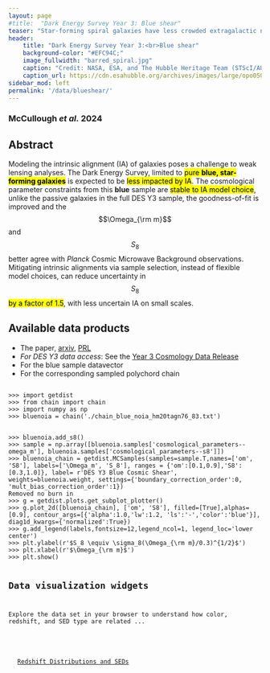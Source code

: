 ```yaml
---
layout: page
#title:  "Dark Energy Survey Year 3: Blue shear"
teaser: "Star-forming spiral galaxies have less crowded extragalactic neighborhoods, making them excellent candidates for mapping cosmic structure."
header:
    title: "Dark Energy Survey Year 3:<br>Blue shear"
    background-color: "#EFC94C;"
    image_fullwidth: "barred_spiral.jpg"
    caption: "Credit: NASA, ESA, and The Hubble Heritage Team (STScI/AURA)"
    caption_url: https://cdn.esahubble.org/archives/images/large/opo0501a.jpg
sidebar_mod: left
permalink: '/data/blueshear/'
---
```

<script src='https://cdnjs.cloudflare.com/ajax/libs/mathjax/2.7.4/MathJax.js?config=default'></script>

### McCullough <em>et al.</em> 2024
## Abstract
Modeling the intrinsic alignment (IA) of galaxies poses a challenge to weak lensing analyses. The Dark Energy Survey, limited to <mark>pure <strong>blue, star-forming galaxies</strong></mark> is expected to be <mark>less impacted by IA</mark>. The cosmological parameter constraints from this <strong>blue</strong> sample are <mark>stable to IA model choice</mark>, unlike the passive galaxies in the full DES Y3 sample, the goodness-of-fit is improved and the $$\Omega_{\rm m}$$ and $$S_8$$ better agree with <em>Planck</em> Cosmic Microwave Background observations. Mitigating intrinsic alignments via sample selection, instead of flexible model choices, can reduce uncertainty in $$S_8$$ <mark>by a factor of 1.5</mark>, with less uncertain IA on small scales.

## Available data products
- The paper, <a href="">arxiv</a>, <a href="">PRL</a>
- _For DES Y3 data access_: See the [Year 3 Cosmology Data Release](https://des.ncsa.illinois.edu/releases/y3a2)
- For the blue sample datavector
- For the corresponding sampled polychord chain  
<code>
>>> import getdist
>>> from chain import chain
>>> import numpy as np
>>> bluenoia = chain('./chain_blue_noia_hm20tagn76_83.txt')
<built-in method lower of str object at 0x7f42a6509f20>
<built-in method lower of str object at 0x7f42a64e7630>
>>> bluenoia.add_s8()
>>> sample = np.array([bluenoia.samples['cosmological_parameters--omega_m'], bluenoia.samples['cosmological_parameters--s8']])
>>> bluenoia_chain = getdist.MCSamples(samples=sample.T,names=['om', 'S8'], labels=['\Omega_m', 'S_8'], ranges = {'om':[0.1,0.9],'S8':[0.3,1.0]}, label= r'DES Y3 Blue Cosmic Shear', weights=bluenoia.weight, settings={'boundary_correction_order':0, 'mult_bias_correction_order':1})
Removed no burn in
>>> g = getdist.plots.get_subplot_plotter()
>>> g.plot_2d([bluenoia_chain], ['om', 'S8'], filled=[True],alphas=[0.9], contour_args=[{'alpha':1.0,'lw':1.2, 'ls':'-','color':'blue'}], diag1d_kwargs={'normalized':True})
>>> g.add_legend(labels,fontsize=12,legend_ncol=1, legend_loc='lower center')
>>> plt.ylabel(r'$S_8 \equiv \sigma_8(\Omega_{\rm m}/0.3)^{1/2}$')
>>> plt.xlabel(r'$\Omega_{\rm m}$')
>>> plt.show()

## Data visualization widgets 
Explore the data set in your browser to understand how color, redshift, and SED type are related ...

<div class="row t60">
    <div class="medium-12 columns b30">
        <img src="{{ site.urlimg }}pz_dist.png" alt="" class="center">
        <p style="text-align:center"><a href="[http://jcorneille.de](http://jmccull.github.io/dataproducts_dc3r2/)">Redshift Distributions and SEDs</a></p>
    </div><!-- /.medium-12.columns -->
</div><!-- /.row -->
